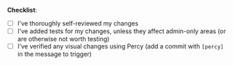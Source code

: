 **Checklist**:

- [ ] I've thoroughly self-reviewed my changes
- [ ] I've added tests for my changes, unless they affect admin-only areas (or are otherwise not worth testing)
- [ ] I've verified any visual changes using Percy (add a commit with `[percy]` in the message to trigger)

